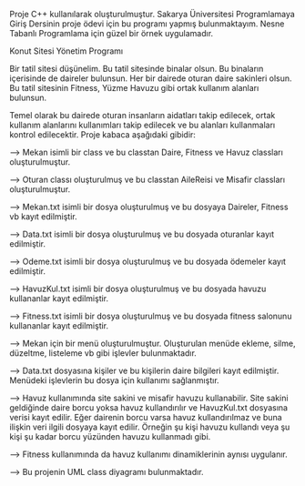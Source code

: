 Proje C++ kullanılarak oluşturulmuştur.
Sakarya Üniversitesi Programlamaya Giriş Dersinin proje ödevi için bu programı yapmış bulunmaktayım.
Nesne Tabanlı Programlama için güzel bir örnek uygulamadır.

Konut Sitesi Yönetim Programı

  Bir tatil sitesi düşünelim. Bu tatil sitesinde binalar olsun. Bu binaların içerisinde de daireler bulunsun. Her bir dairede 
oturan daire sakinleri olsun. Bu tatil sitesinin Fitness, Yüzme Havuzu gibi ortak kullanım alanları bulunsun.

  Temel olarak bu dairede oturan insanların aidatları takip edilecek, ortak kullanım alanlarını kullanımları takip edilecek ve 
bu alanları kullanmaları kontrol edilecektir. Proje kabaca aşağıdaki gibidir:

--> Mekan isimli bir class ve bu classtan Daire, Fitness ve Havuz classları oluşturulmuştur.

--> Oturan classı oluşturulmuş ve bu classtan AileReisi ve Misafir classları oluşturulmuştur.

--> Mekan.txt isimli bir dosya oluşturulmuş ve bu dosyaya Daireler, Fitness vb kayıt edilmiştir.

--> Data.txt isimli bir dosya oluşturulmuş ve bu dosyada oturanlar kayıt edilmiştir.

--> Odeme.txt isimli bir dosya oluşturulmuş ve bu dosyada ödemeler kayıt edilmiştir.

--> HavuzKul.txt isimli bir dosya oluşturulmuş ve bu dosyada havuzu kullananlar kayıt edilmiştir. 

--> Fitness.txt isimli bir dosya oluşturulmuş ve bu dosyada fitness salonunu kullananlar kayıt edilmiştir.

--> Mekan için bir menü oluşturulmuştur. Oluşturulan menüde ekleme, silme, düzeltme, listeleme vb gibi işlevler bulunmaktadır.

--> Data.txt dosyasına kişiler ve bu kişilerin daire bilgileri kayıt edilmiştir. Menüdeki işlevlerin bu dosya için kullanımı sağlanmıştır.

--> Havuz kullanımında site sakini ve misafir havuzu kullanabilir. Site sakini geldiğinde daire borcu yoksa havuz kullandırılır ve HavuzKul.txt
dosyasına verisi kayıt edilir. Eğer dairenin borcu varsa havuz kullandırılmaz ve buna ilişkin veri ilgili dosyaya kayıt edilir.
Örneğin şu kişi havuzu kullandı veya şu kişi şu kadar borcu yüzünden havuzu kullanmadı gibi.

--> Fitness kullanımında da havuz kullanımı dinamiklerinin aynısı uygulanır.

--> Bu projenin UML class diyagramı bulunmaktadır.
